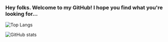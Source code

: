 ### Hey folks. Welcome to my GitHub! I hope you find what you're looking for...

![Top Langs](https://github-readme-stats.vercel.app/api/top-langs/?username=MattyTheHacker&theme=midnight-purple&layout=compact)


![GitHub stats](https://github-readme-stats.vercel.app/api?username=MattyTheHacker&show_icons=true&theme=midnight-purple&include_all_commits=true)
